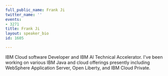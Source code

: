 ```yaml
---
full_public_name: Frank Ji
twitter_name: ''
events:
- 3271
title: Frank Ji
layout: speaker_bio
id: 1605

---
```

IBM Cloud software Developer and IBM AI Technical Accelerator. I've been working on various IBM Java and cloud offerings presently including WebSphere Application Server, Open Liberty, and IBM Cloud Private.